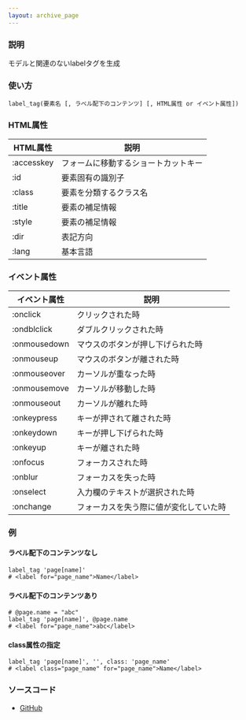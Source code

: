 ```yaml
---
layout: archive_page
---
```

### 説明
モデルと関連のないlabelタグを生成

### 使い方
    label_tag(要素名 [, ラベル配下のコンテンツ] [, HTML属性 or イベント属性])

### HTML属性

HTML属性      | 説明
---------- | ------------------
:accesskey | フォームに移動するショートカットキー
:id        | 要素固有の識別子
:class     | 要素を分類するクラス名
:title     | 要素の補足情報
:style     | 要素の補足情報
:dir       | 表記方向
:lang      | 基本言語

### イベント属性

イベント属性     | 説明
-------------|--------------------
:onclick     | クリックされた時
:ondblclick  | ダブルクリックされた時
:onmousedown | マウスのボタンが押し下げられた時
:onmouseup   | マウスのボタンが離された時
:onmouseover | カーソルが重なった時
:onmousemove | カーソルが移動した時
:onmouseout  | カーソルが離れた時
:onkeypress  | キーが押されて離された時
:onkeydown   | キーが押し下げられた時
:onkeyup     | キーが離された時
:onfocus     | フォーカスされた時
:onblur      | フォーカスを失った時
:onselect    | 入力欄のテキストが選択された時
:onchange    | フォーカスを失う際に値が変化していた時

### 例
#### ラベル配下のコンテンツなし
    label_tag 'page[name]'
    # <label for="page_name">Name</label>

#### ラベル配下のコンテンツあり
    # @page.name = "abc"
    label_tag 'page[name]', @page.name
    # <label for="page_name">abc</label>

#### class属性の指定
    label_tag 'page[name]', '', class: 'page_name'
    # <label class="page_name" for="page_name">Name</label>

### ソースコード
* [GitHub](https://github.com/rails/rails/blob/ac30e389ecfa0e26e3d44c1eda8488ddf63b3ecc/actionview/lib/action_view/helpers/form_tag_helper.rb#L212)